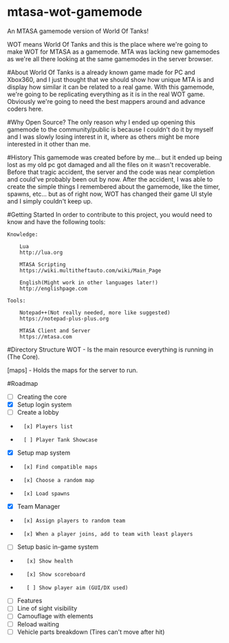 # mtasa-wot-gamemode
An MTASA gamemode version of World Of Tanks!

WOT means World Of Tanks and this is the place where we're going to make WOT for MTASA as a gamemode.
MTA was lacking new gamemodes as we're all there looking at the same gamemodes in the server browser.

#About
World Of Tanks is a already known game made for PC and Xbox360, and I just thought that we should show how unique MTA is and display how similar it can be related to a real game. With this gamemode, we're going to be replicating everything as it is in the real WOT game. Obviously we're going to need the best mappers around and advance coders here.

#Why Open Source?
The only reason why I ended up opening this gamemode to the community/public is because I couldn't do it by myself and I was slowly losing interest in it, where as others might be more interested in it other than me.

#History
This gamemode was created before by me... but it ended up being lost as my old pc got damaged and all the files on it wasn't recoverable. Before that tragic accident, the server and the code was near completion and could've probably been out by now. After the accident, I was able to create the simple things I remembered about the gamemode, like the timer, spawns, etc... but as of right now, WOT has changed their game UI style and I simply couldn't keep up.

#Getting Started
In order to contribute to this project, you would need to know and have the following tools:

    Knowledge:

        Lua
        http://lua.org
    
        MTASA Scripting
        https://wiki.multitheftauto.com/wiki/Main_Page
    
        English(Might work in other languages later!)
        http://englishpage.com

    Tools:

        Notepad++(Not really needed, more like suggested)
        https://notepad-plus-plus.org
    
        MTASA Client and Server
        https://mtasa.com


#Directory Structure
WOT - Is the main resource everything is running in (The Core).

[maps] - Holds the maps for the server to run.

#Roadmap
- [ ] Creating the core
-   [x] Setup login system
-   [ ] Create a lobby
-       [x] Players list
-       [ ] Player Tank Showcase
-   [x] Setup map system
-       [x] Find compatible maps
-       [x] Choose a random map
-       [x] Load spawns
-   [x] Team Manager
-       [x] Assign players to random team
-       [x] When a player joins, add to team with least players
-   [ ] Setup basic in-game system
-        [x] Show health
-        [x] Show scoreboard
-        [ ] Show player aim (GUI/DX used)
- [ ] Features
-   [ ] Line of sight visibility
-   [ ] Camouflage with elements
-   [ ] Reload waiting
-   [ ] Vehicle parts breakdown (Tires can't move after hit)
